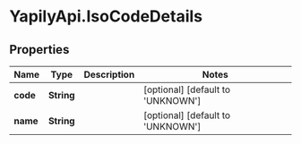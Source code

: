 # YapilyApi.IsoCodeDetails

## Properties

Name | Type | Description | Notes
------------ | ------------- | ------------- | -------------
**code** | **String** |  | [optional] [default to &#39;UNKNOWN&#39;]
**name** | **String** |  | [optional] [default to &#39;UNKNOWN&#39;]


